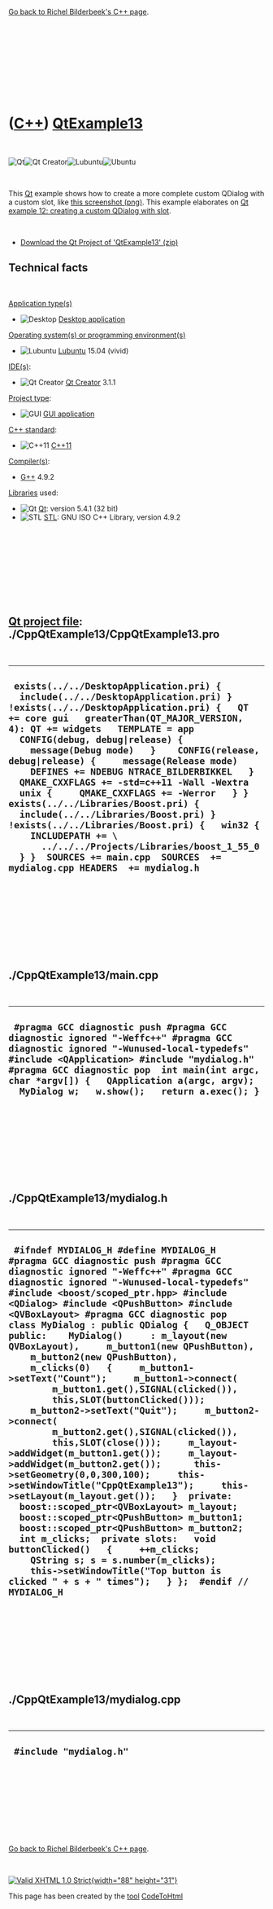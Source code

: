 

[Go back to Richel Bilderbeek's C++ page](Cpp.htm).

 

 

 

 

 

([C++](Cpp.htm)) [QtExample13](CppQtExample13.htm)
==================================================

 

![Qt](PicQt.png)![Qt
Creator](PicQtCreator.png)![Lubuntu](PicLubuntu.png)![Ubuntu](PicUbuntu.png)

 

This [Qt](CppQt.htm) example shows how to create a more complete custom
QDialog with a custom slot, like [this screenshot
(png)](CppQtExample13.png). This example elaborates on [Qt example 12:
creating a custom QDialog with slot](CppQtExample12.htm).

 

-   [Download the Qt Project of 'QtExample13' (zip)](CppQtExample13.zip)

Technical facts
---------------

 

[Application type(s)](CppApplication.htm)

-   ![Desktop](PicDesktop.png) [Desktop
    application](CppDesktopApplication.htm)

[Operating system(s) or programming environment(s)](CppOs.htm)

-   ![Lubuntu](PicLubuntu.png) [Lubuntu](CppLubuntu.htm) 15.04 (vivid)

[IDE(s)](CppIde.htm):

-   ![Qt Creator](PicQtCreator.png) [Qt Creator](CppQtCreator.htm) 3.1.1

[Project type](CppQtProjectType.htm):

-   ![GUI](PicGui.png) [GUI application](CppGuiApplication.htm)

[C++ standard](CppStandard.htm):

-   ![C++11](PicCpp11.png) [C++11](Cpp11.htm)

[Compiler(s)](CppCompiler.htm):

-   [G++](CppGpp.htm) 4.9.2

[Libraries](CppLibrary.htm) used:

-   ![Qt](PicQt.png) [Qt](CppQt.htm): version 5.4.1 (32 bit)
-   ![STL](PicStl.png) [STL](CppStl.htm): GNU ISO C++ Library, version
    4.9.2

 

 

 

 

 

[Qt project file](CppQtProjectFile.htm): ./CppQtExample13/CppQtExample13.pro
----------------------------------------------------------------------------

 

  ------------------------------------------------------------------------------------------------------------------------------------------------------------------------------------------------------------------------------------------------------------------------------------------------------------------------------------------------------------------------------------------------------------------------------------------------------------------------------------------------------------------------------------------------------------------------------------------------------------------------------------------------------------------------------------------------------------------------------------------------------------------
  ` exists(../../DesktopApplication.pri) {   include(../../DesktopApplication.pri) } !exists(../../DesktopApplication.pri) {   QT += core gui   greaterThan(QT_MAJOR_VERSION, 4): QT += widgets   TEMPLATE = app    CONFIG(debug, debug|release) {     message(Debug mode)   }    CONFIG(release, debug|release) {     message(Release mode)     DEFINES += NDEBUG NTRACE_BILDERBIKKEL   }    QMAKE_CXXFLAGS += -std=c++11 -Wall -Wextra    unix {     QMAKE_CXXFLAGS += -Werror   } }  exists(../../Libraries/Boost.pri) {   include(../../Libraries/Boost.pri) } !exists(../../Libraries/Boost.pri) {   win32 {     INCLUDEPATH += \       ../../../Projects/Libraries/boost_1_55_0   } }  SOURCES += main.cpp  SOURCES  += mydialog.cpp HEADERS  += mydialog.h`
  ------------------------------------------------------------------------------------------------------------------------------------------------------------------------------------------------------------------------------------------------------------------------------------------------------------------------------------------------------------------------------------------------------------------------------------------------------------------------------------------------------------------------------------------------------------------------------------------------------------------------------------------------------------------------------------------------------------------------------------------------------------------

 

 

 

 

 

./CppQtExample13/main.cpp
-------------------------

 

  -----------------------------------------------------------------------------------------------------------------------------------------------------------------------------------------------------------------------------------------------------------------------------------------------------------------------------
  ` #pragma GCC diagnostic push #pragma GCC diagnostic ignored "-Weffc++" #pragma GCC diagnostic ignored "-Wunused-local-typedefs" #include <QApplication> #include "mydialog.h" #pragma GCC diagnostic pop  int main(int argc, char *argv[]) {   QApplication a(argc, argv);   MyDialog w;   w.show();   return a.exec(); }`
  -----------------------------------------------------------------------------------------------------------------------------------------------------------------------------------------------------------------------------------------------------------------------------------------------------------------------------

 

 

 

 

 

./CppQtExample13/mydialog.h
---------------------------

 

  ------------------------------------------------------------------------------------------------------------------------------------------------------------------------------------------------------------------------------------------------------------------------------------------------------------------------------------------------------------------------------------------------------------------------------------------------------------------------------------------------------------------------------------------------------------------------------------------------------------------------------------------------------------------------------------------------------------------------------------------------------------------------------------------------------------------------------------------------------------------------------------------------------------------------------------------------------------------------------------------------------------------------------------------------------------------------------------------------------------------------------------------------------------------------------------------------------------------------------------------------------------------------------------------------------------------------------------------------------
  ` #ifndef MYDIALOG_H #define MYDIALOG_H  #pragma GCC diagnostic push #pragma GCC diagnostic ignored "-Weffc++" #pragma GCC diagnostic ignored "-Wunused-local-typedefs" #include <boost/scoped_ptr.hpp> #include <QDialog> #include <QPushButton> #include <QVBoxLayout> #pragma GCC diagnostic pop  class MyDialog : public QDialog {   Q_OBJECT  public:    MyDialog()     : m_layout(new QVBoxLayout),     m_button1(new QPushButton),     m_button2(new QPushButton),     m_clicks(0)   {     m_button1->setText("Count");     m_button1->connect(         m_button1.get(),SIGNAL(clicked()),         this,SLOT(buttonClicked()));     m_button2->setText("Quit");     m_button2->connect(         m_button2.get(),SIGNAL(clicked()),         this,SLOT(close()));     m_layout->addWidget(m_button1.get());     m_layout->addWidget(m_button2.get());      this->setGeometry(0,0,300,100);     this->setWindowTitle("CppQtExample13");     this->setLayout(m_layout.get());   }  private:   boost::scoped_ptr<QVBoxLayout> m_layout;   boost::scoped_ptr<QPushButton> m_button1;   boost::scoped_ptr<QPushButton> m_button2;   int m_clicks;  private slots:   void buttonClicked()   {     ++m_clicks;     QString s; s = s.number(m_clicks);     this->setWindowTitle("Top button is clicked " + s + " times");   } };  #endif // MYDIALOG_H`
  ------------------------------------------------------------------------------------------------------------------------------------------------------------------------------------------------------------------------------------------------------------------------------------------------------------------------------------------------------------------------------------------------------------------------------------------------------------------------------------------------------------------------------------------------------------------------------------------------------------------------------------------------------------------------------------------------------------------------------------------------------------------------------------------------------------------------------------------------------------------------------------------------------------------------------------------------------------------------------------------------------------------------------------------------------------------------------------------------------------------------------------------------------------------------------------------------------------------------------------------------------------------------------------------------------------------------------------------------------

 

 

 

 

 

./CppQtExample13/mydialog.cpp
-----------------------------

 

  --------------------------
  ` #include "mydialog.h"`
  --------------------------

 

 

 

 

 

[Go back to Richel Bilderbeek's C++ page](Cpp.htm).



 

[![Valid XHTML 1.0 Strict](valid-xhtml10.png){width="88"
height="31"}](http://validator.w3.org/check?uri=referer)

This page has been created by the [tool](Tools.htm)
[CodeToHtml](ToolCodeToHtml.htm)
